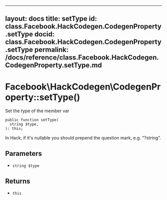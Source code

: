 
***

layout: docs
title: setType
id: class.Facebook.HackCodegen.CodegenProperty.setType
docid: class.Facebook.HackCodegen.CodegenProperty.setType
permalink: /docs/reference/class.Facebook.HackCodegen.CodegenProperty.setType.md
---







# Facebook\\HackCodegen\\CodegenProperty::setType()




Set the type of the member var




``` Hack
public function setType(
  string $type,
): this;
```




In Hack, if it's nullable
you should prepend the question mark, e.g. "?string".




## Parameters




+ ` string $type `




## Returns




* ` this `